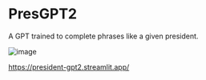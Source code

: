 # PresGPT2

A GPT trained to complete phrases like a given president.

![image](https://github.com/user-attachments/assets/d8afe64c-8dd9-422a-a0b8-590525d32880)

https://president-gpt2.streamlit.app/

